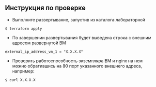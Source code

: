 ## Инструкция по проверке

- Выполните развертывание, запустив из каталога лабораторной

~~~
$ terraform apply
~~~

- По завершении развертывания будет выведена строка с внешним адресом развернутой ВМ

~~~
external_ip_address_vm_1 = "X.X.X.X"
~~~

- Проверить работоспособность экземпляра ВМ и nginx на нем можно обратившись на 80 порт указанного внешнего адреса, например:

~~~
$ curl X.X.X.X
~~~


